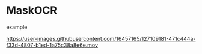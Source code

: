 # MaskOCR

example

https://user-images.githubusercontent.com/16457165/127109181-471c444a-f33d-4807-b1ed-1a75c38a8e6e.mov
